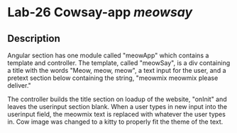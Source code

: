 # Lab-26 Cowsay-app *meowsay*

## Description
Angular section has one module called "meowApp" which contains a template and controller. The template, called "meowSay", is a div containing a title with the words "Meow, meow, meow", a text input for the user, and a pretext section below containing the string, "meowmix meowmix please deliver."

The controller builds the title section on loadup of the website, "onInit" and leaves the userinput section blank. When a user types in new input into the userinput field, the meowmix text is replaced with whatever the user types in. Cow image was changed to a kitty to properly fit the theme of the text. 
